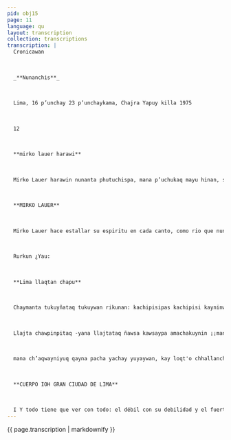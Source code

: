 ```yaml
---
pid: obj15
page: 11
language: qu
layout: transcription
collection: transcriptions
transcription: |
  Cronicawan
  
  
  
  _**Nunanchis**_
  
  
  
  Lima, 16 p’unchay 23 p’unchaykama, Chajra Yapuy killa 1975
  
  
  
  12
  
  
  
  **mirko lauer harawi**
  
  
  
  Mirko Lauer harawin nunanta phutuchispa, mana p’uchukaq mayu hinan, sirk'anpi tinkuchin rimayninta, yawarninta, Mirko Lauer pashkan mana musqona p’unchaykunata, kharunchakusqa unanchankunata harawinwan kutirichimun. Mirko Lauer wayra hina sasa ñankunata puririn, mana qhepaman kutirispa sonqonpi llinpispa wajcha runaq mosqoyninta. Mirko Lauer qhawan mana lliwpa qhawasqanta, ñawinchan sumaq qdllarimuykunata, qallarimuntaq huq kawsayta llakiwan awqanankuspa. Kay p’at'arakunatan qelqan Mirko Lauer:
  
  
  
  **MIRKO LAUER**
  
  
  
  Mirko Lauer hace estallar su espiritu en cada canto, como rio que nunca acaba mezcla en su pulso sangre y palabras. Mirko Lauer desata los días no diagramados en los sueños, devuelve a la esperanza las banderas que se hicieron lejanías, rescata las banderas con su canto. Mirko Lauer transita los caminos difíciles como viento sin dar marcha atrás dibujando en su corazón los sueños de los hombres humillados. Mirko Lauer mira el tiempo, mira los designios, lo que nadie ve, mira otro hermoso amanecere e inicia otra vida guerreando con las penas. Estos libros ha escrito Mirko Lauer:
  
  
  
  Rurkun ¿Yau:
  
  
  
  **Lima llaqtan chapu**
  
  
  
  Chaymanta tukuyñataq tukuywan rikunan: kachipisipas kachipisi kayninwan chaymanta kallpayupas kallpanwan uyarimunqa kaymanta chaymanta ch’uyanchanqaku. Chaymanta tiakuqkunaq llaki ñawinku. hat'alliqkunaq llaki ñawinkuña, chaymanta wasinchispa ujunpitaq k'irinchis uma nanayuyarichikun, q'apaqtaq chay rawraq carburo ch’inllapi kurkuykuchispa ujunpi. ¿Kaychus Willka Taytachaq watan? Sajraq waqtasqan warmis uywaqaykichis inkillpi maskaspa aswan q’eyayuq kiskakuna: mit'ayaqkuna huj kutitawan wanphunpi chayamunku Awqay pata kama; ajnanaq ñawpa p’unchaynin, chaninmanta mirara, llallimuntaq mama qocha chhaynamanta orqokuna suchurinku unu purinanpaq. Kaymi Anno Dominiq mana yupaynin waranqa pisqa pachajninmanta: Apuski willay paskay chaymanta Wiraqochakunaq qheplaqa manacha karanchu 1968 Apu Wiraqochaq watan, Chaymanta rikuran imaymanata chay waqcha masoquista ullpuykusqa ch’impaq tutapi chaymanta willka iñiypi chaymanta ch’irmay llaki yuyariyninchis qaynapachamanonqonchispa churanakuynin kawsayninchiswan kay nigromanciaq amachakuynin qhapaq llajta, maypitaq huj wayra similla uyarichin chaninmanta mana chaninwan Icha llajtayñataq wiñakun q’arachupakunaq mast'arisqa rapran ujunpi. chaymanta tukuyñataq tukuywan rikunan: ñawsañataq ch’impawan chaymanta upañataq rikunan sutinmanta, chaymanta kay llajtañataq cheqaqmanta uyarinqacha tawa chaki apocaliqticaskunanmanta: 1808 watamanta 1824 wataman Burguesiaq awqayninkuna, 1825 watapitaq allpa hap’ikuy runantinwan chaymanta tawa chakinkunan
  
  
  
  Llajta chawpinpitaq -yana llajtataq ñawsa kawsaypa amachakuynin ¡¡manan kanchu yupaychasqa wata k’ijllakuna llawtunapaq, pacha kawsaykunaq uyanta Imaskaspa Chaymanta cerveceriaskunaq pisipachij q’apaynillan, chay inciensoq asnaq q’apayninkuna hanaq wasi t'oqokuInaman wichaspa ¡Ichaymanta huj kamaq wiraqocha Hote Comerciupi qhaku ch'iata michispa: ¡¡Martin Adan. (Aswansi qhapaq llajta munakun ullpuy ñak’ariyta wanankakuyman, wañusqa runatacha hap’isun kawsaq runamanta ichaymanta qoripi llasaykachasun qharikayninpa matematicaq kaq semanpan kaqtinqa kaypascha kaypascha kanman Apu Taytachaq watan. ichaqa kay pacha rimaykunaqa chhalay rimaykuInallan chaymanta mana rawraq sonqomantachu,
  
  
  
  mana ch’aqwayniyuq qayna pacha yachay yuyaywan, kay loqt'o chhallanchay qhatu kamayuqkunaq rumi pisqun, chay warmi chhalaqkuna chaymanta chay willay willakakuPaykunan waqaychanku qasi qasillanchista: chay kachipisikunan huj kutitawan hunt'achinku vomitoriums qhapaq llajtata, chay kachipisikuna chaymanta chay kallpayuqkuna huj kutitawan yupaychanku pakana k’uchunkunata chaymanta kirawkunatawan chaymanta chay qhapaq llaqtañataq amikun. ¿Pipaqtaqri mama killa rikhurimun imayna lirp’u hina qhawarikunapaq! ¿Pipaqtaqri sapa killan inti watana qelqakunapi sijlla q'ala chakakuna rikhurimun? ¿Pipaqtaqri llusikun kusikawsay maqmuy qhawakunata llajtak'itikunapi? ¡Ayaw suchuyamuq ñawikuna! Chay p’unchaykunataq yupanapaq qhatu kamayuqkunaq ñañiy samanpanapi (Chaymanta qollqe raykutaq ima sipas uyaraq mana p’enqaymanta pukata sansan; Chaymanta machu runakuna manaña qhapaq yuyaysapachu kanku chhalaypi pantasqanku raykuutaq mana allin qollqe chaninchaykunapi. ¿Chaymanta ch’isinpitaq maywinqallarancha wank’arta qala panpakunapi? ¿Chaymanta karumanta uyarikunqallacha k’amipakuq qaparikuykuna chaytaqcha hark’asqa kanqa ch’aqlaywan? ¿Icha uyarikullanqacha karumanta pisi rimaykunata? Amachakuy mana unanchakuq sajta wanankukunamanta: Chaypin tarikun cheqaq sutin manchaykuna.
  
  
  
  **CUERPO IOH GRAN CIUDAD DE LIMA**
  
  
  
  I Y todo tiene que ver con todo: el débil con su debilidad y el fuerte con su propia fuerza responderán y darán explicaciones. Y ojos atormentados de los sedentarios, ojos atormentados de los propietarios, Ty un son de mimbral crepitando bajo nuestros hogares, olor de carburo ardiendo en silencio bajo vuestros cuerpos. ¿Es este el año del Ser? Una mujer flagelada por el diablo es vuestra patrona buscando entre el huerto las más purulentas espinas: llos conquistadores una vez más llegando en sus barcos, hasta la Plaza de Armas; una víspera solemne, un justo castigo el mar avanza y los montes se retiran al paso de las aguas. Es el Anno Domini de mil quinientos no sé cuantos: jl lluvia tardía de dioses y leyendas. ¡Pero seguramente ese no era el año del Señor 1968, iy veía cosas esa pobre masoquista sumida en religión y oscuridad
---
```


{{ page.transcription | markdownify }}
